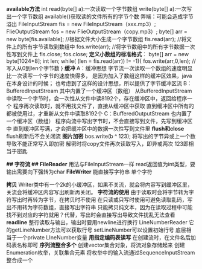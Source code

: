 **available方法**
	int read(byte[] a):一次读取一个字节数组
	write(byte[] a):一次写出一个字节数组
	available()获取读的文件所有的字节个数
	弊端：可能会造成字节溢出
	 FileInputStream fis = new FileInputStream（xxx.mp3）; 
	 FlieOutputStream fos = new FlieOutputStream（copy.mp3）;
	byte[] arr = new byte[fis.available];  //根据文件大小生成一个字节数组
	fis.read(arr);  //将文件上的所有字节读取到数组中
	fos.write(arr);  //将字节数组中的所有字节数据一次性写到文件上
	fis.close;
	fos.close;
 **定义小数组的标准格式**：
	 byte[] arr = new byte[1024*8];
	 int len;
	 while( (len = fis.read(arr)) != -1){
	          fos.write(arr,0,len);           //写入从0到len个字节数
	 }
 **缓冲**
 A：缓冲思想
	字节流一次读取一个数组的速度明显比一次读写一个字节的速度快得多，
	是因为加入了数组这样的缓冲区效果，java在本身设计的时候；
	也考虑到了这样的设计思想，所以提供了字节缓冲区流
B：BufferedInputStream
	其中内置了一个缓冲区（数组）
	从BufferedInputStream中读取一个字节时，会一次性从文件中读8192个，存在缓冲区中，返回给程序一个
	程序再次读取时，就不用找文件了，直接从缓冲区中获取
	直到缓冲区中所有的都被使用过，才重新从文件中读取8192个
C：BufferedOutputStream
	也内置了一个缓冲区（数组）
	程序向流中写出字节时，不会直接写到文件，先写到缓冲区中
	直到缓冲区写满，才会把缓冲区中的数据一次性写到文件里
**flush和close**
	flush刷新后不会关闭流
**图片加密**
	bos.write(b ^ 123);
	将写出的字节异或上一个数导致不能正常写入即加密
	解密时将copy文件再次读取写入，即异或两次
	123即相当于密匙

**## 字符流 ##**
**FileReader**
	用法与FileInputStream一样
	read返回值为int类型，要输出需要向下强转为char
**FileWriter**
	能直接写字符串 单个字符

**拷贝**
	Writer类中有一个2k的小缓冲区，如果不关流，就会将内容写到缓冲区里，关流会将缓冲区内容写出刷新再关闭。
**字符流的使用**
	由于读取时会将字节转为字符写出时再转为字节，在拷贝时不使用
	在只读或只写时使用可避免读取乱码，写出不用转为字符数组，直接写出字符串
	只能拷贝纯文本，因为在读取过程中可能找不到对应的字符就用？代替，写出时会直接写出导致文件扰乱无法查看
**readline**
	整行读取与输出，输出时要用newline进行换行
	LineNumberReader
	它的getLineNumber方法可以获取行号
	setLineNumber可以设置初始行号
	底层相当于一个private LIneNumber变量
**用指定编码表读写**
	在创建流时，在文件名后加码表名称即可
**序列流整合多个**
	创建vector集合对象，将流对象存储起来
	创建Enumeration枚举，关联集合元素
	将枚举中的输入流通过SequenceInputStream整合成一个